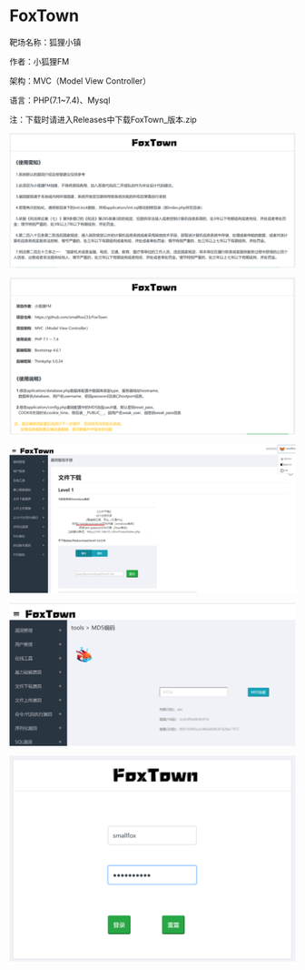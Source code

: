 # FoxTown
靶场名称：狐狸小镇

作者：小狐狸FM

架构：MVC（Model View Controller）

语言：PHP(7.1~7.4)、Mysql

注：下载时请进入Releases中下载FoxTown_版本.zip

![](demo1.png)

![](demo2.png)

![](demo3.png)

![](demo4.png)

![](demo5.png)
